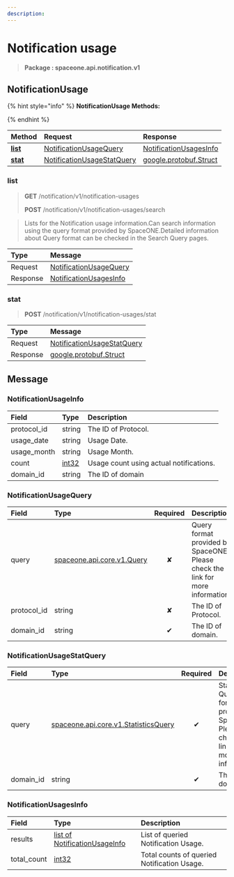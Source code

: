 ```yaml
---
description:  
---
```

# Notification usage

>  **Package : spaceone.api.notification.v1**

## NotificationUsage

{% hint style="info" %}
**NotificationUsage Methods:**

{%  endhint %}


| Method | Request | Response |
| :----- | :-------- | :-------- |
| [**list**](notification-usage.md#list)|   [NotificationUsageQuery](notification-usage.md#notificationusagequery) |   [NotificationUsagesInfo](notification-usage.md#notificationusagesinfo) |
| [**stat**](notification-usage.md#stat)|   [NotificationUsageStatQuery](notification-usage.md#notificationusagestatquery) |  [google.protobuf.Struct](https://github.com/protocolbuffers/protobuf/blob/master/src/google/protobuf/struct.proto)| 
 

 
### list
> **GET** /notification/v1/notification-usages
>
> **POST** /notification/v1/notification-usages/search


> Lists for the Notification usage information.Can search information using the query format provided by SpaceONE.Detailed information about Query format can be checked in the Search Query pages.

| Type | Message |
| :--- | :--- |
| Request | [NotificationUsageQuery](notification-usage.md#notificationusagequery) |
| Response |  [NotificationUsagesInfo](notification-usage.md#notificationusagesinfo)  |
 
 

 
### stat
> **POST** /notification/v1/notification-usages/stat
>


| Type | Message |
| :--- | :--- |
| Request | [NotificationUsageStatQuery](notification-usage.md#notificationusagestatquery) |
| Response | [google.protobuf.Struct](https://github.com/protocolbuffers/protobuf/blob/master/src/google/protobuf/struct.proto) |


## 

## Message

### NotificationUsageInfo
| Field | Type |  Description |
| :--- | :--- | :--- |
| protocol_id |string | The ID of Protocol.|
| usage_date |string | Usage Date.|
| usage_month |string | Usage Month.|
| count |[int32](https://github.com/protocolbuffers/protobuf/blob/master/src/google/protobuf/type.proto) | Usage count using actual notifications.|
| domain_id |string | The ID of domain|

### NotificationUsageQuery
| Field | Type | Required | Description |
| :--- | :--- | :---: | :--- |
| query |[spaceone.api.core.v1.Query](https://spaceone-dev.gitbook.io/api-reference/common-v1/search-query)|✘| Query format provided by SpaceONE. Please check the link for more information.|
| protocol_id |string|✘| The ID of Protocol.|
| domain_id |string|✔| The ID of domain.|

### NotificationUsageStatQuery
| Field | Type | Required | Description |
| :--- | :--- | :---: | :--- |
| query |[spaceone.api.core.v1.StatisticsQuery](https://spaceone-dev.gitbook.io/api-reference/common-v1/statistics-query)|✔| Statistics Query format provided by SpaceONE. Please check the link for more information.|
| domain_id |string|✔| The ID of domain.|

### NotificationUsagesInfo
| Field | Type |  Description |
| :--- | :--- | :--- |
| results |[list of NotificationUsageInfo](notification-usage.md#notificationusageinfo) | List of queried Notification Usage.|
| total_count |[int32](https://github.com/protocolbuffers/protobuf/blob/master/src/google/protobuf/type.proto) | Total counts of queried Notification Usage.|
